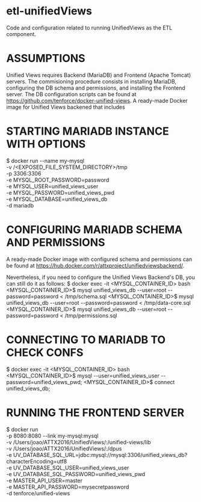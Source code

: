 # etl-unifiedViews
Code and configuration related to running UnifiedViews as the ETL component.
# ASSUMPTIONS
Unified Views requires Backend (MariaDB) and Frontend (Apache Tomcat) servers. The commisioning procedure consists in installing MariaDB, configuring the DB schema and permissions, and installing the Frontend server. The DB configuration scripts can be found at https://github.com/tenforce/docker-unified-views. A ready-made Docker image for Unified Views backened that includes 

# STARTING MARIADB INSTANCE WITH OPTIONS
$ docker run --name my-mysql \
			-v /<EXPOSED_FILE_SYSTEM_DIRECTORY>/tmp \
           -p 3306:3306 \
           -e MYSQL_ROOT_PASSWORD=password \
           -e MYSQL_USER=unified_views_user \
           -e MYSQL_PASSWORD=unified_views_pwd \
           -e MYSQL_DATABASE=unified_views_db \
           -d mariadb
           
# CONFIGURING MARIADB SCHEMA AND PERMISSIONS 
A ready-made Docker image with configured schema and permissions can be found at https://hub.docker.com/r/attxproject/unifiedviewsbackend/.

Nevertheless, if you need to configure the Unified Views Backend's DB, you can still do it as follows: 
$ docker exec -it <MYSQL_CONTAINER_ID> bash
<MYSQL_CONTAINER_ID>$ mysql unified_views_db --user=root --password=password < /tmp/schema.sql
<MYSQL_CONTAINER_ID>$ mysql unified_views_db --user=root --password=password < /tmp/data-core.sql
<MYSQL_CONTAINER_ID>$ mysql unified_views_db --user=root --password=password < /tmp/permissions.sql


# CONNECTING TO MARIADB TO CHECK CONFS
$ docker exec -it <MYSQL_CONTAINER_ID> bash
<MYSQL_CONTAINER_ID>$ mysql --user=unified_views_user --password=unified_views_pwd;
<MYSQL_CONTAINER_ID>$ connect unified_views_db;

# RUNNING THE FRONTEND SERVER
$ docker run  \
    -p 8080:8080 --link my-mysql:mysql \
    -v /Users/joao/ATTX2016/UnifiedViews/:/unified-views/lib \
    -v /Users/joao/ATTX2016/UnifiedViews/:/dpus \
    -e UV_DATABASE_SQL_URL=jdbc:mysql://mysql:3306/unified_views_db?characterEncoding=utf8 \
    -e UV_DATABASE_SQL_USER=unified_views_user \
    -e UV_DATABASE_SQL_PASSWORD=unified_views_pwd \
    -e MASTER_API_USER=master \
    -e MASTER_API_PASSWORD=mysecretpassword \
    -d tenforce/unified-views
